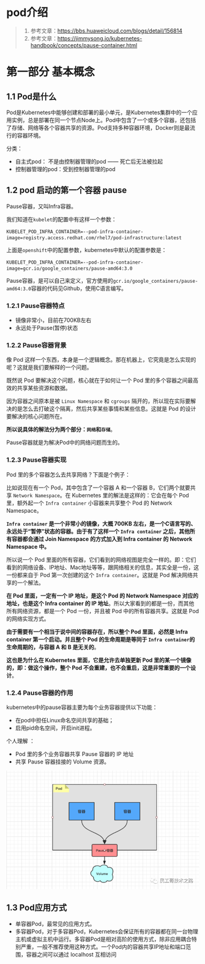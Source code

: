 # pod介绍
> 1. 参考文章：https://bbs.huaweicloud.com/blogs/detail/156814
> 2. 参考文章：https://jimmysong.io/kubernetes-handbook/concepts/pause-container.html

# 第一部分  基本概念
## 1.1 Pod是什么

Pod是Kubernetes中能够创建和部署的最小单元，是Kubernetes集群中的一个应用实例，总是部署在同一个节点Node上。Pod中包含了一个或多个容器，还包括了存储、网络等各个容器共享的资源。Pod支持多种容器环境，Docker则是最流行的容器环境。

分类：
- 自主式pod： 不是由控制器管理的pod —— 死亡后无法被拉起
- 控制器管理的pod：受到控制器管理的pod

## 1.2 pod 启动的第一个容器 pause
Pause容器，又叫Infra容器。

我们知道在`kubelet`的配置中有这样一个参数：
```
KUBELET_POD_INFRA_CONTAINER=--pod-infra-container-image=registry.access.redhat.com/rhel7/pod-infrastructure:latest
```
上面是`openshift`中的配置参数，kubernetes中默认的配置参数是：
```
KUBELET_POD_INFRA_CONTAINER=--pod-infra-container-image=gcr.io/google_containers/pause-amd64:3.0
```
Pause容器，是可以自己来定义，官方使用的`gcr.io/google_containers/pause-amd64:3.0`容器的代码见Github，使用C语言编写。

### 1.2.1 Pause容器特点
- 镜像非常小，目前在700KB左右
- 永远处于Pause(暂停)状态
### 1.2.2 Pause容器背景
像 Pod 这样一个东西，本身是一个逻辑概念。那在机器上，它究竟是怎么实现的呢？这就是我们要解释的一个问题。

既然说 Pod 要解决这个问题，核心就在于如何让一个 Pod 里的多个容器之间最高效的共享某些资源和数据。

因为容器之间原本是被 `Linux Namespace` 和 `cgroups` 隔开的，所以现在实际要解决的是怎么去打破这个隔离，然后共享某些事情和某些信息。这就是 Pod 的设计要解决的核心问题所在。

**所以说具体的解法分为两个部分：`网络`和`存储`**。

Pause容器就是为解决Pod中的网络问题而生的。

### 1.2.3 Pause容器实现
Pod 里的多个容器怎么去共享网络？下面是个例子：

比如说现在有一个 Pod，其中包含了一个容器 A 和一个容器 B，它们两个就要共享 `Network Namespace`。在 Kubernetes 里的解法是这样的：它会在每个 Pod 里，额外起一个 `Infra container` 小容器来共享整个 Pod 的 Network Namespace。

**`Infra container` 是一个非常小的镜像，大概 700KB 左右，是一个C语言写的、永远处于“暂停”状态的容器。由于有了这样一个 `Infra container` 之后，其他所有容器都会通过 Join Namespace 的方式加入到 Infra container 的 Network Namespace 中。**

所以说一个 Pod 里面的所有容器，它们看到的网络视图是完全一样的。即：它们看到的网络设备、IP地址、Mac地址等等，跟网络相关的信息，其实全是一份，这一份都来自于 Pod 第一次创建的这个 `Infra container`。这就是 Pod 解决网络共享的一个解法。

**在 Pod 里面，一定有一个 IP 地址，是这个 Pod 的 Network Namespace 对应的地址，也是这个 Infra container 的 IP 地址**。所以大家看到的都是一份，而其他所有网络资源，都是一个 Pod 一份，并且被 Pod 中的所有容器共享。这就是 Pod 的网络实现方式。

**由于需要有一个相当于说中间的容器存在，所以整个 Pod 里面，必然是 Infra container 第一个启动。并且整个 Pod 的生命周期是等同于 `Infra container`的生命周期的，与容器 A 和 B 是无关的**。

**这也是为什么在 Kubernetes 里面，它是允许去单独更新 Pod 里的某一个镜像的，即：做这个操作，整个 Pod 不会重建，也不会重启，这是非常重要的一个设计**。

### 1.2.4 Pause容器的作用
kubernetes中的pause容器主要为每个业务容器提供以下功能：

- 在pod中担任Linux命名空间共享的基础；
- 启用pid命名空间，开启init进程。

个人理解 ：
- Pod 里的多个业务容器共享 Pause 容器的 IP 地址
- 共享 Pause 容器挂接的 Volume 资源。

![](../images/03.png)  

## 1.3 Pod应用方式


- 单容器Pod，最常见的应用方式。
- 多容器Pod，对于多容器Pod，Kubernetes会保证所有的容器都在同一台物理主机或虚拟主机中运行。多容器Pod是相对高阶的使用方式，除非应用耦合特别严重，一般不推荐使用这种方式。一个Pod内的容器共享IP地址和端口范围，容器之间可以通过 localhost 互相访问

